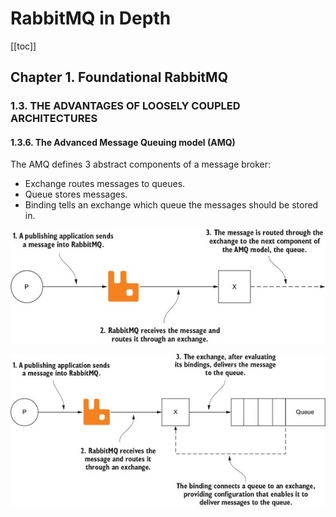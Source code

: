 # RabbitMQ in Depth

[[toc]]

## Chapter 1. Foundational RabbitMQ

### 1.3. THE ADVANTAGES OF LOOSELY COUPLED ARCHITECTURES

#### 1.3.6. The Advanced Message Queuing model (AMQ)

The AMQ defines 3 abstract components of a message broker:

- Exchange routes messages to queues.
- Queue stores messages.
- Binding tells an exchange which queue the messages should be stored in.

![Figure 1.9](./img/fig_1_9.jpg)

![Figure 1.10](./img/fig_1_10.jpg)
